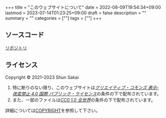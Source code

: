 +++
title = "このウェブサイトについて"
date = 2022-08-09T19:54:34+09:00
lastmod = 2023-07-14T01:23:25+09:00
draft = false
description = ""
summary = ""
categories = [""]
tags = [""]
+++

## ソースコード

[リポジトリ](https://github.com/sorairolake/sorairolake.github.io)

## ライセンス

Copyright &copy; 2021&ndash;2023 Shun Sakai

1. 特に断りのない限り、このウェブサイトは[_クリエイティブ・コモンズ 表示-改変禁止 4.0 国際 パブリック・ライセンス_](https://creativecommons.org/licenses/by-nd/4.0/legalcode.ja)の条件の下で配布されています。
2. また、一部のファイルは[_CC0 1.0 全世界_](https://creativecommons.org/publicdomain/zero/1.0/legalcode.ja)の条件の下で配布されています。

詳細については[COPYRIGHT](https://github.com/sorairolake/sorairolake.github.io/blob/develop/COPYRIGHT)を参照して下さい。
